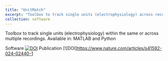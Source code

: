 ```yaml
---
title: "UnitMatch"
excerpt: "Toolbox to track single units (electrophysiology) across recordings <br/><img src='/images/unitMatchLogo.png'>"
collection: software
---
```


Toolbox to track single units (electrophysiology) within the same or across multiple recordings.
Available in: MATLAB and Python

Software [![DOI](https://zenodo.org/badge/DOI/10.5281/zenodo.12734237.svg)](https://doi.org/10.5281/zenodo.12734237)
Publication [![DOI]https://www.nature.com/articles/s41592-024-02440-1